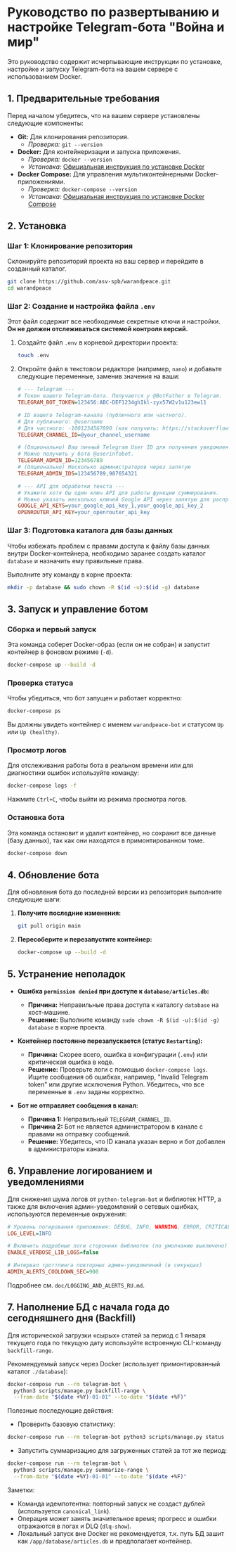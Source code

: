 # Руководство по развертыванию и настройке Telegram-бота "Война и мир"

Это руководство содержит исчерпывающие инструкции по установке, настройке и запуску Telegram-бота на вашем сервере с использованием Docker.

## 1. Предварительные требования

Перед началом убедитесь, что на вашем сервере установлены следующие компоненты:

- **Git:** Для клонирования репозитория.
  - *Проверка:* `git --version`
- **Docker:** Для контейнеризации и запуска приложения.
  - *Проверка:* `docker --version`
  - *Установка:* [Официальная инструкция по установке Docker](https://docs.docker.com/engine/install/)
- **Docker Compose:** Для управления мультиконтейнерными Docker-приложениями.
  - *Проверка:* `docker-compose --version`
  - *Установка:* [Официальная инструкция по установке Docker Compose](https://docs.docker.com/compose/install/)

## 2. Установка

### Шаг 1: Клонирование репозитория

Склонируйте репозиторий проекта на ваш сервер и перейдите в созданный каталог.

```bash
git clone https://github.com/asv-spb/warandpeace.git
cd warandpeace
```

### Шаг 2: Создание и настройка файла `.env`

Этот файл содержит все необходимые секретные ключи и настройки. **Он не должен отслеживаться системой контроля версий.**

1.  Создайте файл `.env` в корневой директории проекта:
    ```bash
    touch .env
    ```

2.  Откройте файл в текстовом редакторе (например, `nano`) и добавьте следующие переменные, заменив значения на ваши:

    ```ini
    # --- Telegram ---
    # Токен вашего Telegram-бота. Получается у @BotFather в Telegram.
    TELEGRAM_BOT_TOKEN=123456:ABC-DEF1234ghIkl-zyx57W2v1u123ew11
    
    # ID вашего Telegram-канала (публичного или частного).
    # Для публичного: @username
    # Для частного: -1001234567890 (как получить: https://stackoverflow.com/a/32572159)
    TELEGRAM_CHANNEL_ID=@your_channel_username
    
    # (Опционально) Ваш личный Telegram User ID для получения уведомлений об ошибках.
    # Можно получить у бота @userinfobot.
    TELEGRAM_ADMIN_ID=123456789
    # (Опционально) Несколько администраторов через запятую
    TELEGRAM_ADMIN_IDS=123456789,987654321

    # --- API для обработки текста ---
    # Укажите хотя бы один ключ API для работы функции суммирования.
    # Можно указать несколько ключей Google API через запятую для распределения нагрузки.
    GOOGLE_API_KEYS=your_google_api_key_1,your_google_api_key_2
    OPENROUTER_API_KEY=your_openrouter_api_key
    ```

### Шаг 3: Подготовка каталога для базы данных

Чтобы избежать проблем с правами доступа к файлу базы данных внутри Docker-контейнера, необходимо заранее создать каталог `database` и назначить ему правильные права.

Выполните эту команду в корне проекта:

```bash
mkdir -p database && sudo chown -R $(id -u):$(id -g) database
```

## 3. Запуск и управление ботом

### Сборка и первый запуск

Эта команда соберет Docker-образ (если он не собран) и запустит контейнер в фоновом режиме (`-d`).

```bash
docker-compose up --build -d
```

### Проверка статуса

Чтобы убедиться, что бот запущен и работает корректно:

```bash
docker-compose ps
```

Вы должны увидеть контейнер с именем `warandpeace-bot` и статусом `Up` или `Up (healthy)`.

### Просмотр логов

Для отслеживания работы бота в реальном времени или для диагностики ошибок используйте команду:

```bash
docker-compose logs -f
```
Нажмите `Ctrl+C`, чтобы выйти из режима просмотра логов.

### Остановка бота

Эта команда остановит и удалит контейнер, но сохранит все данные (базу данных), так как они находятся в примонтированном томе.

```bash
docker-compose down
```

## 4. Обновление бота

Для обновления бота до последней версии из репозитория выполните следующие шаги:

1.  **Получите последние изменения:**
    ```bash
    git pull origin main
    ```

2.  **Пересоберите и перезапустите контейнер:**
    ```bash
    docker-compose up --build -d
    ```

## 5. Устранение неполадок

- **Ошибка `permission denied` при доступе к `database/articles.db`:**
  - **Причина:** Неправильные права доступа к каталогу `database` на хост-машине.
  - **Решение:** Выполните команду `sudo chown -R $(id -u):$(id -g) database` в корне проекта.

- **Контейнер постоянно перезапускается (статус `Restarting`):**
  - **Причина:** Скорее всего, ошибка в конфигурации (`.env`) или критическая ошибка в коде.
  - **Решение:** Проверьте логи с помощью `docker-compose logs`. Ищите сообщения об ошибках, например, "Invalid Telegram token" или другие исключения Python. Убедитесь, что все переменные в `.env` заданы корректно.

- **Бот не отправляет сообщения в канал:**
  - **Причина 1:** Неправильный `TELEGRAM_CHANNEL_ID`.
  - **Причина 2:** Бот не является администратором в канале с правами на отправку сообщений.
  - **Решение:** Убедитесь, что ID канала указан верно и бот добавлен в администраторы канала.

## 6. Управление логированием и уведомлениями

Для снижения шума логов от `python-telegram-bot` и библиотек HTTP, а также для включения админ-уведомлений о сетевых ошибках, используются переменные окружения:

```ini
# Уровень логирования приложения: DEBUG, INFO, WARNING, ERROR, CRITICAL
LOG_LEVEL=INFO

# Включить подробные логи сторонних библиотек (по умолчанию выключено)
ENABLE_VERBOSE_LIB_LOGS=false

# Интервал троттлинга повторных админ-уведомлений (в секундах)
ADMIN_ALERTS_COOLDOWN_SEC=900
```

Подробнее см. `doc/LOGGING_AND_ALERTS_RU.md`.

## 7. Наполнение БД с начала года до сегодняшнего дня (Backfill)

Для исторической загрузки «сырых» статей за период с 1 января текущего года по текущую дату используйте встроенную CLI-команду `backfill-range`.

Рекомендуемый запуск через Docker (использует примонтированный каталог `./database`):

```bash
docker-compose run --rm telegram-bot \
  python3 scripts/manage.py backfill-range \
  --from-date "$(date +%Y)-01-01" --to-date "$(date +%F)"
```

Полезные последующие действия:

- Проверить базовую статистику:
```bash
docker-compose run --rm telegram-bot python3 scripts/manage.py status
```

- Запустить суммаризацию для загруженных статей за тот же период:
```bash
docker-compose run --rm telegram-bot \
  python3 scripts/manage.py summarize-range \
  --from-date "$(date +%Y)-01-01" --to-date "$(date +%F)"
```

Заметки:
- Команда идемпотентна: повторный запуск не создаст дублей (используется `canonical_link`).
- Операция может занять значительное время; прогресс и ошибки отражаются в логах и DLQ (`dlq-show`).
- Локальный запуск вне Docker не рекомендуется, т.к. путь БД зашит как `/app/database/articles.db` и предполагает контейнер.